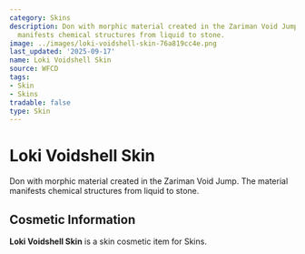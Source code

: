 ```yaml
---
category: Skins
description: Don with morphic material created in the Zariman Void Jump. The material
  manifests chemical structures from liquid to stone.
image: ../images/loki-voidshell-skin-76a819cc4e.png
last_updated: '2025-09-17'
name: Loki Voidshell Skin
source: WFCD
tags:
- Skin
- Skins
tradable: false
type: Skin
---
```


# Loki Voidshell Skin

Don with morphic material created in the Zariman Void Jump. The material manifests chemical structures from liquid to stone.

## Cosmetic Information

**Loki Voidshell Skin** is a skin cosmetic item for Skins.

